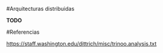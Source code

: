 #Arquitecturas distribuidas

**TODO** 


#Referencias

<https://staff.washington.edu/dittrich/misc/trinoo.analysis.txt>